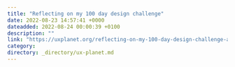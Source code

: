 ```yaml
---
title: "Reflecting on my 100 day design challenge"
date: 2022-08-23 14:57:41 +0000
dateadded: 2022-08-24 00:00:39 +0100
description: ""
link: "https://uxplanet.org/reflecting-on-my-100-day-design-challenge-a57eb840300a?source=rss----819cc2aaeee0---4"
category:
directory: _directory/ux-planet.md
---
```

